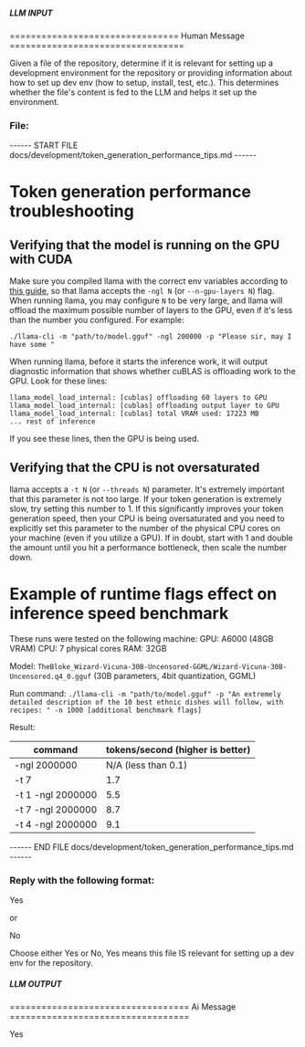 ##### LLM INPUT #####
================================ Human Message =================================

Given a file of the repository, determine if it is relevant for setting up a development environment for the repository or providing information about how to set up dev env (how to setup, install, test, etc.). This determines whether the file's content is fed to the LLM and helps it set up the environment.

### File:
------ START FILE docs/development/token_generation_performance_tips.md ------
# Token generation performance troubleshooting

## Verifying that the model is running on the GPU with CUDA
Make sure you compiled llama with the correct env variables according to [this guide](/docs/build.md#cuda), so that llama accepts the `-ngl N` (or `--n-gpu-layers N`) flag. When running llama, you may configure `N` to be very large, and llama will offload the maximum possible number of layers to the GPU, even if it's less than the number you configured. For example:
```shell
./llama-cli -m "path/to/model.gguf" -ngl 200000 -p "Please sir, may I have some "
```

When running llama, before it starts the inference work, it will output diagnostic information that shows whether cuBLAS is offloading work to the GPU. Look for these lines:
```shell
llama_model_load_internal: [cublas] offloading 60 layers to GPU
llama_model_load_internal: [cublas] offloading output layer to GPU
llama_model_load_internal: [cublas] total VRAM used: 17223 MB
... rest of inference
```

If you see these lines, then the GPU is being used.

## Verifying that the CPU is not oversaturated
llama accepts a `-t N` (or `--threads N`) parameter. It's extremely important that this parameter is not too large. If your token generation is extremely slow, try setting this number to 1. If this significantly improves your token generation speed, then your CPU is being oversaturated and you need to explicitly set this parameter to the number of the physical CPU cores on your machine (even if you utilize a GPU). If in doubt, start with 1 and double the amount until you hit a performance bottleneck, then scale the number down.

# Example of runtime flags effect on inference speed benchmark
These runs were tested on the following machine:
GPU: A6000 (48GB VRAM)
CPU: 7 physical cores
RAM: 32GB

Model: `TheBloke_Wizard-Vicuna-30B-Uncensored-GGML/Wizard-Vicuna-30B-Uncensored.q4_0.gguf` (30B parameters, 4bit quantization, GGML)

Run command: `./llama-cli -m "path/to/model.gguf" -p "An extremely detailed description of the 10 best ethnic dishes will follow, with recipes: " -n 1000 [additional benchmark flags]`

Result:

| command | tokens/second (higher is better) |
| - | - |
| -ngl 2000000 | N/A (less than 0.1) |
| -t 7 | 1.7 |
| -t 1 -ngl 2000000 | 5.5 |
| -t 7 -ngl 2000000 | 8.7 |
| -t 4 -ngl 2000000 | 9.1 |

------ END FILE docs/development/token_generation_performance_tips.md ------

### Reply with the following format:

<rel>Yes</rel>

or

<rel>No</rel>

Choose either Yes or No, Yes means this file IS relevant for setting up a dev env for the repository.

##### LLM OUTPUT #####
================================== Ai Message ==================================

<rel>Yes</rel>